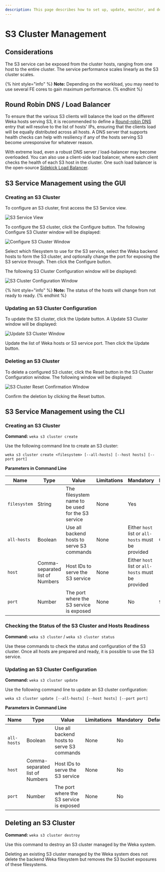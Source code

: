 ```yaml
---
description: This page describes how to set up, update, monitor, and delete an S3 cluster.
---
```


# S3 Cluster Management

## Considerations

The S3 service can be exposed from the cluster hosts, ranging from one host to the entire cluster. The service performance scales linearly as the S3 cluster scales.

{% hint style="info" %}
**Note:** Depending on the workload, you may need to use several FE cores to gain maximum performance.
{% endhint %}

## Round Robin DNS / Load Balancer

To ensure that the various S3 clients will balance the load on the different Weka hosts serving S3, it is recommended to define a [Round-robin DNS](https://en.wikipedia.org/wiki/Round-robin\_DNS) entry that will resolve to the list of hosts' IPs, ensuring that the clients load will be equally distributed across all hosts. A DNS server that supports health checks can help with resiliency if any of the hosts serving S3 become unresponsive for whatever reason.

With extreme load, even a robust DNS server / load-balancer may become overloaded. You can also use a client-side load balancer, where each client checks the health of each S3 host in the cluster. One such load balancer is the open-source [Sidekick Load Balancer](https://github.com/minio/sidekick).

## S3 Service Management using the GUI

### Creating an S3 Cluster

To configure an S3 cluster, first access the S3 Service view.

![S3 Service View](<../../.gitbook/assets/s3 cluster create 3.12.png>)

To configure the S3 cluster, click the Configure button. The following Configure S3 Cluster window will be displayed:

![Configure S3 Cluster Window](<../../.gitbook/assets/s3 cluster configure 3.12.png>)

Select which filesystem to use for the S3 service, select the Weka backend hosts to form the S3 cluster, and optionally change the port for exposing the S3 service through. Then click the Configure button.

The following S3 Cluster Configuration window will be displayed:

![S3 Cluster Configuration Window](<../../.gitbook/assets/s3 cluster status 3.12.png>)

{% hint style="info" %}
**Note:** The status of the hosts will change from not ready to ready.
{% endhint %}

### Updating an S3 Cluster Configuration

To update the S3 cluster, click the Update button. A Update S3 Cluster window will be displayed:

![Update S3 Cluster Window](<../../.gitbook/assets/s3 cluster update 3.12.png>)

Update the list of Weka hosts or S3 service port. Then click the Update button.

### Deleting an S3 Cluster

To delete a configured S3 cluster, click the Reset button in the S3 Cluster Configuration window. The following window will be displayed:

![S3 Cluster Reset Confirmation WIndow](<../../.gitbook/assets/s3 cluster delete 3.12.png>)

Confirm the deletion by clicking the Reset button.

## S3 Service Management using the CLI

### Creating an S3 Cluster&#x20;

**Command:** `weka s3 cluster create`

Use the following command line to create an S3 cluster:

`weka s3 cluster create <filesystem> [--all-hosts] [--host hosts] [--port port]`&#x20;

**Parameters in Command Line**

| **Name**     | **Type**                        | **Value**                                         | **Limitations** | **Mandatory**                                      | **Default** |
| ------------ | ------------------------------- | ------------------------------------------------- | --------------- | -------------------------------------------------- | ----------- |
| `filesystem` | String                          | The filesystem name to be used for the S3 service | None            | Yes                                                |             |
| `all-hosts`  | Boolean                         | Use all backend hosts to serve S3 commands        | None            | Either `host` list or `all-hosts` must be provided | Off         |
| `host`       | Comma-separated list of Numbers | Host IDs to serve the S3 service                  | None            | Either `host` list or `all-hosts` must be provided |             |
| `port`       | Number                          | The port where the S3 service is exposed          | None            | No                                                 | 9000        |

### Checking the Status of the S3 Cluster and Hosts Readiness

**Command:** `weka s3 cluster` / `weka s3 cluster status`

Use these commands to check the status and configuration of the S3 cluster. Once all hosts are prepared and ready, it is possible to use the S3 service.

### Updating an S3 Cluster Configuration&#x20;

**Command:** `weka s3 cluster update`

Use the following command line to update an S3 cluster configuration:

`weka s3 cluster update [--all-hosts] [--host hosts] [--port port]`&#x20;

**Parameters in Command Line**

| **Name**    | **Type**                        | **Value**                                  | **Limitations** | **Mandatory** | **Default** |
| ----------- | ------------------------------- | ------------------------------------------ | --------------- | ------------- | ----------- |
| `all-hosts` | Boolean                         | Use all backend hosts to serve S3 commands | None            | No            |             |
| `host`      | Comma-separated list of Numbers | Host IDs to serve the S3 service           | None            | No            |             |
| `port`      | Number                          | The port where the S3 service is exposed   | None            | No            |             |

## Deleting an S3 Cluster

**Command:** `weka s3 cluster destroy`

Use this command to destroy an S3 cluster managed by the Weka system.

Deleting an existing S3 cluster managed by the Weka system does not delete the backend Weka filesystem but removes the S3 bucket exposures of these filesystems.
